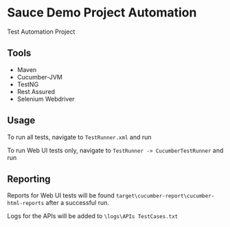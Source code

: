# Sauce Demo Project Automation

Test Automation Project 

## Tools
- Maven
- Cucumber-JVM
- TestNG
- Rest Assured
- Selenium Webdriver

## Usage

To run all tests, navigate to `TestRunner.xml` and run 

To run Web UI tests only, navigate to `TestRunner -> CucumberTestRunner` and run

## Reporting
Reports for Web UI tests will be found `target\cucumber-report\cucumber-html-reports` after a successful run.

Logs for the APIs will be added to `\logs\APIs TestCases.txt`


